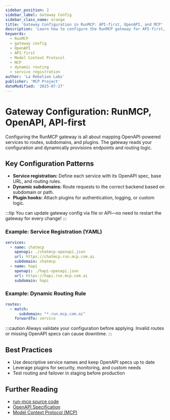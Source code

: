 ```yaml
---
sidebar_position: 2
sidebar_label: Gateway Config
sidebar_class_name: orange
title: 'Gateway Configuration in RunMCP: API-first, OpenAPI, and MCP'
description: 'Learn how to configure the RunMCP gateway for API-first, OpenAPI-driven deployments, including dynamic routing, service registration, and best practices.'
keywords:
  - RunMCP
  - gateway config
  - OpenAPI
  - API-first
  - Model Context Protocol
  - MCP
  - dynamic routing
  - service registration
author: 'La Rebelion Labs'
publisher: 'MCP Project'
dateModified: '2025-07-27'
---
```


# Gateway Configuration: RunMCP, OpenAPI, API-first

Configuring the RunMCP gateway is all about mapping OpenAPI-powered services to routes, subdomains, and plugins. The gateway reads your configuration and dynamically provisions endpoints and routing logic.

## Key Configuration Patterns
- **Service registration:** Define each service with its OpenAPI spec, base URL, and routing rules.
- **Dynamic subdomains:** Route requests to the correct backend based on subdomain or path.
- **Plugin hooks:** Attach plugins for authentication, logging, or custom logic.

:::tip
You can update gateway config via file or API—no need to restart the gateway for every change!
:::

### Example: Service Registration (YAML)
```yaml
services:
  - name: chatmcp
    openapi: ./chatmcp-openapi.json
    url: https://chatmcp.run.mcp.com.ai
    subdomain: chatmcp
  - name: hapi
    openapi: ./hapi-openapi.json
    url: https://hapi.run.mcp.com.ai
    subdomain: hapi
```

### Example: Dynamic Routing Rule
```yaml
routes:
  - match:
      subdomain: "*.run.mcp.com.ai"
    forwardTo: service
```

:::caution
Always validate your configuration before applying. Invalid routes or missing OpenAPI specs can cause downtime.
:::

## Best Practices
- Use descriptive service names and keep OpenAPI specs up to date
- Leverage plugins for security, monitoring, and custom needs
- Test routing and failover in staging before production

## Further Reading
- [run-mcp source code](https://github.com/la-rebelion/run-mcp)
- [OpenAPI Specification](https://swagger.io/specification/)
- [Model Context Protocol (MCP)](https://github.com/la-rebelion)

